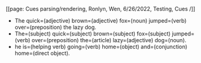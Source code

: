 [[page: Cues parsing/rendering, Ronlyn, Wen, 6/26/2022, Testing, Cues /]]
* The quick=(adjective) brown=(adjective) fox=(noun) jumped=(verb) over=(preposition) the lazy dog.
* The=(subject) quick=(subject) brown=(subject) fox=(subject) jumped=(verb) over=(preposition) the=(article) lazy=(adjective) dog=(noun).
* he is=(helping verb) going=(verb) home=(object) and=(conjunction) home=(direct object).